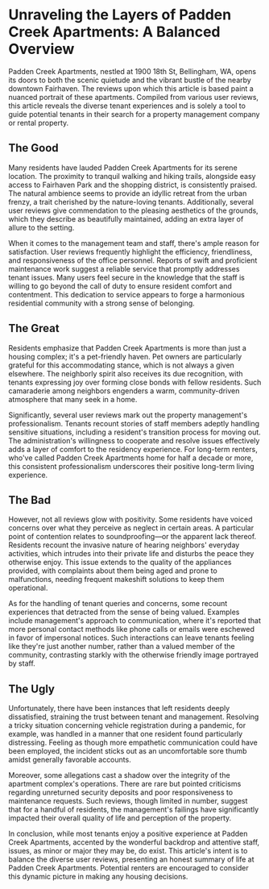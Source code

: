 # Unraveling the Layers of Padden Creek Apartments: A Balanced Overview

Padden Creek Apartments, nestled at 1900 18th St, Bellingham, WA, opens its doors to both the scenic quietude and the vibrant bustle of the nearby downtown Fairhaven. The reviews upon which this article is based paint a nuanced portrait of these apartments. Compiled from various user reviews, this article reveals the diverse tenant experiences and is solely a tool to guide potential tenants in their search for a property management company or rental property.

## The Good

Many residents have lauded Padden Creek Apartments for its serene location. The proximity to tranquil walking and hiking trails, alongside easy access to Fairhaven Park and the shopping district, is consistently praised. The natural ambience seems to provide an idyllic retreat from the urban frenzy, a trait cherished by the nature-loving tenants. Additionally, several user reviews give commendation to the pleasing aesthetics of the grounds, which they describe as beautifully maintained, adding an extra layer of allure to the setting.

When it comes to the management team and staff, there's ample reason for satisfaction. User reviews frequently highlight the efficiency, friendliness, and responsiveness of the office personnel. Reports of swift and proficient maintenance work suggest a reliable service that promptly addresses tenant issues. Many users feel secure in the knowledge that the staff is willing to go beyond the call of duty to ensure resident comfort and contentment. This dedication to service appears to forge a harmonious residential community with a strong sense of belonging.

## The Great

Residents emphasize that Padden Creek Apartments is more than just a housing complex; it's a pet-friendly haven. Pet owners are particularly grateful for this accommodating stance, which is not always a given elsewhere. The neighborly spirit also receives its due recognition, with tenants expressing joy over forming close bonds with fellow residents. Such camaraderie among neighbors engenders a warm, community-driven atmosphere that many seek in a home.

Significantly, several user reviews mark out the property management's professionalism. Tenants recount stories of staff members adeptly handling sensitive situations, including a resident's transition process for moving out. The administration's willingness to cooperate and resolve issues effectively adds a layer of comfort to the residency experience. For long-term renters, who've called Padden Creek Apartments home for half a decade or more, this consistent professionalism underscores their positive long-term living experience.

## The Bad

However, not all reviews glow with positivity. Some residents have voiced concerns over what they perceive as neglect in certain areas. A particular point of contention relates to soundproofing—or the apparent lack thereof. Residents recount the invasive nature of hearing neighbors' everyday activities, which intrudes into their private life and disturbs the peace they otherwise enjoy. This issue extends to the quality of the appliances provided, with complaints about them being aged and prone to malfunctions, needing frequent makeshift solutions to keep them operational.

As for the handling of tenant queries and concerns, some recount experiences that detracted from the sense of being valued. Examples include management's approach to communication, where it's reported that more personal contact methods like phone calls or emails were eschewed in favor of impersonal notices. Such interactions can leave tenants feeling like they're just another number, rather than a valued member of the community, contrasting starkly with the otherwise friendly image portrayed by staff.

## The Ugly

Unfortunately, there have been instances that left residents deeply dissatisfied, straining the trust between tenant and management. Resolving a tricky situation concerning vehicle registration during a pandemic, for example, was handled in a manner that one resident found particularly distressing. Feeling as though more empathetic communication could have been employed, the incident sticks out as an uncomfortable sore thumb amidst generally favorable accounts.

Moreover, some allegations cast a shadow over the integrity of the apartment complex's operations. There are rare but pointed criticisms regarding unreturned security deposits and poor responsiveness to maintenance requests. Such reviews, though limited in number, suggest that for a handful of residents, the management's failings have significantly impacted their overall quality of life and perception of the property.

In conclusion, while most tenants enjoy a positive experience at Padden Creek Apartments, accented by the wonderful backdrop and attentive staff, issues, as minor or major they may be, do exist. This article's intent is to balance the diverse user reviews, presenting an honest summary of life at Padden Creek Apartments. Potential renters are encouraged to consider this dynamic picture in making any housing decisions.